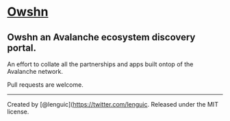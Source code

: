 # [Owshn](https://owshn.com)

## Owshn an Avalanche ecosystem discovery portal.

An effort to collate all the partnerships and apps built ontop of the Avalanche network.

Pull requests are welcome.

---

Created by [@lenguic](https://twitter.com/lenguic. Released under the MIT license.
